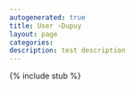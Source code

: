 ```yaml
---
autogenerated: true
title: User ›Dupuy
layout: page
categories: 
description: test description
---
```

{% include stub %}

